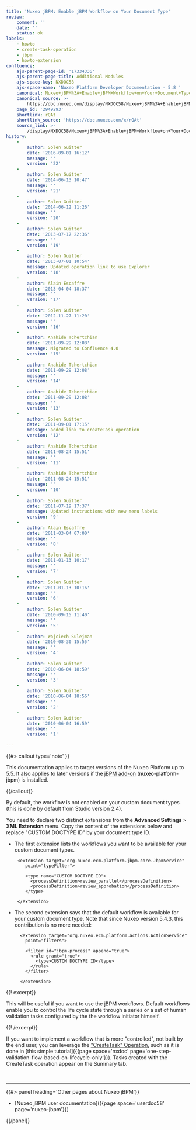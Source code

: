 ```yaml
---
title: 'Nuxeo jBPM: Enable jBPM Workflow on Your Document Type'
review:
    comment: ''
    date: ''
    status: ok
labels:
    - howto
    - create-task-operation
    - jbpm
    - howto-extension
confluence:
    ajs-parent-page-id: '17334336'
    ajs-parent-page-title: Additional Modules
    ajs-space-key: NXDOC58
    ajs-space-name: 'Nuxeo Platform Developer Documentation - 5.8 '
    canonical: Nuxeo+jBPM%3A+Enable+jBPM+Workflow+on+Your+Document+Type
    canonical_source: >-
        https://doc.nuxeo.com/display/NXDOC58/Nuxeo+jBPM%3A+Enable+jBPM+Workflow+on+Your+Document+Type
    page_id: '2949293'
    shortlink: rQAt
    shortlink_source: 'https://doc.nuxeo.com/x/rQAt'
    source_link: >-
        /display/NXDOC58/Nuxeo+jBPM%3A+Enable+jBPM+Workflow+on+Your+Document+Type
history:
    - 
        author: Solen Guitter
        date: '2016-09-01 16:12'
        message: ''
        version: '22'
    - 
        author: Solen Guitter
        date: '2014-06-13 10:47'
        message: ''
        version: '21'
    - 
        author: Solen Guitter
        date: '2014-06-12 11:26'
        message: ''
        version: '20'
    - 
        author: Solen Guitter
        date: '2013-07-17 22:36'
        message: ''
        version: '19'
    - 
        author: Solen Guitter
        date: '2013-07-01 10:54'
        message: Updated operation link to use Explorer
        version: '18'
    - 
        author: Alain Escaffre
        date: '2013-04-04 18:37'
        message: ''
        version: '17'
    - 
        author: Solen Guitter
        date: '2012-11-27 11:20'
        message: ''
        version: '16'
    - 
        author: Anahide Tchertchian
        date: '2011-09-29 12:08'
        message: Migrated to Confluence 4.0
        version: '15'
    - 
        author: Anahide Tchertchian
        date: '2011-09-29 12:08'
        message: ''
        version: '14'
    - 
        author: Anahide Tchertchian
        date: '2011-09-29 12:08'
        message: ''
        version: '13'
    - 
        author: Solen Guitter
        date: '2011-09-01 17:15'
        message: added link to createTask operation
        version: '12'
    - 
        author: Anahide Tchertchian
        date: '2011-08-24 15:51'
        message: ''
        version: '11'
    - 
        author: Anahide Tchertchian
        date: '2011-08-24 15:51'
        message: ''
        version: '10'
    - 
        author: Solen Guitter
        date: '2011-07-19 17:37'
        message: Updated instructions with new menu labels
        version: '9'
    - 
        author: Alain Escaffre
        date: '2011-03-04 07:00'
        message: ''
        version: '8'
    - 
        author: Solen Guitter
        date: '2011-01-13 10:17'
        message: ''
        version: '7'
    - 
        author: Solen Guitter
        date: '2011-01-13 10:16'
        message: ''
        version: '6'
    - 
        author: Solen Guitter
        date: '2010-09-15 11:40'
        message: ''
        version: '5'
    - 
        author: Wojciech Sulejman
        date: '2010-08-30 15:55'
        message: ''
        version: '4'
    - 
        author: Solen Guitter
        date: '2010-06-04 18:59'
        message: ''
        version: '3'
    - 
        author: Solen Guitter
        date: '2010-06-04 18:56'
        message: ''
        version: '2'
    - 
        author: Solen Guitter
        date: '2010-06-04 16:59'
        message: ''
        version: '1'

---
```

{{#> callout type='note' }}

This documentation applies to target versions of the Nuxeo Platform up to 5.5\. It also applies to later versions if the&nbsp;[<span style="color: rgb(0,0,0);">j</span>BPM add-on](https://connect.nuxeo.com/nuxeo/site/marketplace/package/nuxeo-platform-jbpm) (<span style="color: rgb(0,0,0);">nuxeo-platform-jbpm</span>) is installed.

{{/callout}}

By default, the workflow is not enabled on your custom document types (this is done by default from Studio version 2.4).

You need to declare two distinct extensions from the **Advanced Settings** > **XML Extension** menu.
Copy the content of the extensions below and replace "CUSTOM DOCTYPE ID" by your document type ID.

*   The first extension lists the workflows you want to be available for your custom document types.

    ```
     <extension target="org.nuxeo.ecm.platform.jbpm.core.JbpmService"
        point="typeFilter">

        <type name="CUSTOM DOCTYPE ID">
          <processDefinition>review_parallel</processDefinition>
          <processDefinition>review_approbation</processDefinition>
        </type>

     </extension>

    ```

*   The second extension says that the default workflow is available for your custom document type. Note that since Nuxeo version 5.4.3, this contribution is no more needed:

    ```
      <extension target="org.nuxeo.ecm.platform.actions.ActionService"
        point="filters">

        <filter id="jbpm-process" append="true">
          <rule grant="true">
            <type>CUSTOM DOCTYPE ID</type>
          </rule>
        </filter>

      </extension>

    ```

{{! excerpt}}

This will be useful if you want to use the jBPM workflows. Default workflows enable you to control the life cycle state through a series or a set of human validation tasks configured by the the workflow initiator himself.

{{! /excerpt}}

If you want to implement a workflow that is more "controlled", not built by the end user, you can leverage the ["CreateTask" Operation](http://explorer.nuxeo.org/nuxeo/site/distribution/current/viewOperation/Workflow.CreateTask), such as it is done in [this simple tutorial]({{page space='nxdoc' page='one-step-validation-flow-based-on-lifecycle-only'}}). Tasks created with the CreateTask operation appear on the Summary tab.

&nbsp;

* * *

<div class="row" data-equalizer data-equalize-on="medium"><div class="column medium-6">{{#> panel heading='Other pages about Nuxeo jBPM'}}

*   [Nuxeo jBPM user documentation]({{page space='userdoc58' page='nuxeo-jbpm'}})

{{/panel}}</div><div class="column medium-6">

&nbsp;

</div></div>